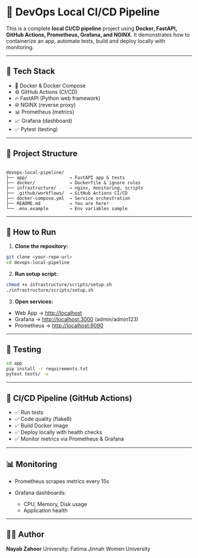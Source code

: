 
# 🚀 DevOps Local CI/CD Pipeline

This is a complete **local CI/CD pipeline** project using **Docker, FastAPI, GitHub Actions, Prometheus, Grafana, and NGINX**. It demonstrates how to containerize an app, automate tests, build and deploy locally with monitoring.

---

## 🧰 Tech Stack

- 🐳 Docker & Docker Compose
- ⚙️ GitHub Actions (CI/CD)
- 🔥 FastAPI (Python web framework)
- 🌐 NGINX (reverse proxy)
- 📊 Prometheus (metrics)
- 📈 Grafana (dashboard)
- ✅ Pytest (testing)

---

## 📁 Project Structure

```

devops-local-pipeline/
├── app/                → FastAPI app & tests
├── docker/             → Dockerfile & ignore rules
├── infrastructure/     → nginx, monitoring, scripts
├── .github/workflows/  → GitHub Actions CI/CD
├── docker-compose.yml  → Service orchestration
├── README.md           → You are here!
└── .env.example        → Env variables sample

````

---

## 🚀 How to Run

1. **Clone the repository:**

```bash
git clone <your-repo-url>
cd devops-local-pipeline
````

2. **Run setup script:**

```bash
chmod +x infrastructure/scripts/setup.sh
./infrastructure/scripts/setup.sh
```

3. **Open services:**

* Web App → [http://localhost](http://localhost)
* Grafana → [http://localhost:3000](http://localhost:3000) (admin/admin123)
* Prometheus → [http://localhost:9090](http://localhost:9090)

---

## 🧪 Testing

```bash
cd app
pip install -r requirements.txt
pytest tests/ -v
```

---

## 🔄 CI/CD Pipeline (GitHub Actions)

* ✅ Run tests
* ✅ Code quality (flake8)
* ✅ Build Docker image
* ✅ Deploy locally with health checks
* ✅ Monitor metrics via Prometheus & Grafana

---

## 📊 Monitoring

* Prometheus scrapes metrics every 15s
* Grafana dashboards:

  * CPU, Memory, Disk usage
  * Application health

---

## 👩‍💻 Author

**Nayab Zahoor**
University: Fatima Jinnah Women University


